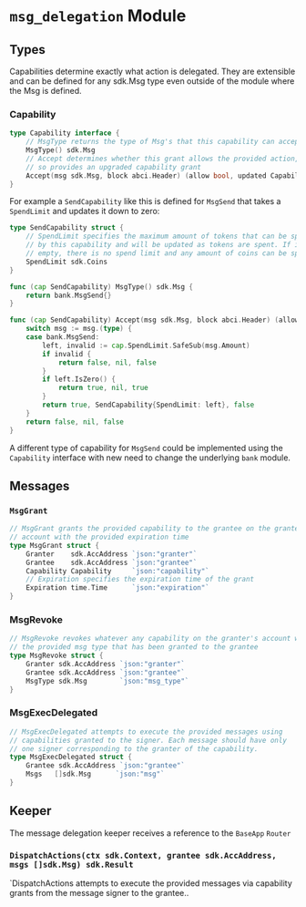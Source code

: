 # `msg_delegation` Module

## Types

Capabilities determine exactly what action is delegated. They are extensible
and can be defined for any sdk.Msg type even outside of the module where the Msg is defined.

### Capability

```go
type Capability interface {
	// MsgType returns the type of Msg's that this capability can accept
	MsgType() sdk.Msg
	// Accept determines whether this grant allows the provided action, and if
	// so provides an upgraded capability grant
	Accept(msg sdk.Msg, block abci.Header) (allow bool, updated Capability, delete bool)
}
```

For example a `SendCapability` like this is defined for `MsgSend` that takes
a `SpendLimit` and updates it down to zero:

```go
type SendCapability struct {
	// SpendLimit specifies the maximum amount of tokens that can be spent
	// by this capability and will be updated as tokens are spent. If it is
	// empty, there is no spend limit and any amount of coins can be spent.
	SpendLimit sdk.Coins
}

func (cap SendCapability) MsgType() sdk.Msg {
	return bank.MsgSend{}
}

func (cap SendCapability) Accept(msg sdk.Msg, block abci.Header) (allow bool, updated Capability, delete bool) {
	switch msg := msg.(type) {
	case bank.MsgSend:
		left, invalid := cap.SpendLimit.SafeSub(msg.Amount)
		if invalid {
			return false, nil, false
		}
		if left.IsZero() {
			return true, nil, true
		}
		return true, SendCapability{SpendLimit: left}, false
	}
	return false, nil, false
}
```

A different type of capability for `MsgSend` could be implemented
using the `Capability` interface with new need to change the underlying
`bank` module.

## Messages

### `MsgGrant`

```go
// MsgGrant grants the provided capability to the grantee on the granter's
// account with the provided expiration time
type MsgGrant struct {
	Granter    sdk.AccAddress `json:"granter"`
	Grantee    sdk.AccAddress `json:"grantee"`
	Capability Capability     `json:"capability"`
    // Expiration specifies the expiration time of the grant
	Expiration time.Time      `json:"expiration"`
}
```

### MsgRevoke

```go
// MsgRevoke revokes whatever any capability on the granter's account with
// the provided msg type that has been granted to the grantee
type MsgRevoke struct {
	Granter sdk.AccAddress `json:"granter"`
	Grantee sdk.AccAddress `json:"grantee"`
	MsgType sdk.Msg        `json:"msg_type"`
}

```

### MsgExecDelegated

```go
// MsgExecDelegated attempts to execute the provided messages using
// capabilities granted to the signer. Each message should have only
// one signer corresponding to the granter of the capability.
type MsgExecDelegated struct {
	Grantee sdk.AccAddress `json:"grantee"`
	Msgs   []sdk.Msg      `json:"msg"`
}
```

## Keeper

The message delegation keeper receives a reference to the `BaseApp` `Router`

### `DispatchActions(ctx sdk.Context, grantee sdk.AccAddress, msgs []sdk.Msg) sdk.Result`

`DispatchActions attempts to execute the provided messages via capability
grants from the message signer to the grantee..
